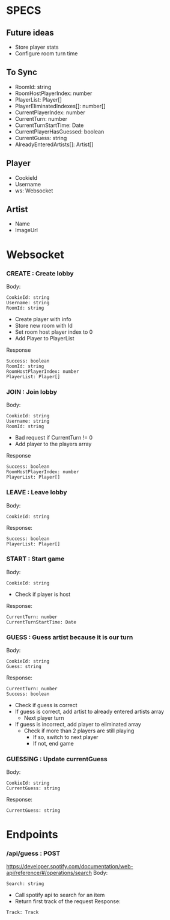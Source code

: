 # SPECS

## Future ideas

- Store player stats
- Configure room turn time

## To Sync

- RoomId: string
- RoomHostPlayerIndex: number
- PlayerList: Player[]
- PlayerEliminatedIndexes[]: number[]
- CurrentPlayerIndex: number
- CurrentTurn: number
- CurrentTurnStartTime: Date
- CurrentPlayerHasGuessed: boolean
- CurrentGuess: string
- AlreadyEnteredArtists[]: Artist[]

## Player

- CookieId
- Username
- ws: Websocket

## Artist

- Name
- ImageUrl

# Websocket

### CREATE : Create lobby

Body:

```
CookieId: string
Username: string
RoomId: string
```

- Create player with info
- Store new room with Id
- Set room host player index to 0
- Add Player to PlayerList

Response

```
Success: boolean
RoomId: string
RoomHostPlayerIndex: number
PlayerList: Player[]
```

### JOIN : Join lobby

Body:

```
CookieId: string
Username: string
RoomId: string
```

- Bad request if CurrentTurn != 0
- Add player to the players array

Response

```
Success: boolean
RoomHostPlayerIndex: number
PlayerList: Player[]
```

### LEAVE : Leave lobby

Body:

```
CookieId: string
```

Response:

```
Success: boolean
PlayerList: Player[]
```

### START : Start game

Body:

```
CookieId: string
```

- Check if player is host

Response:

```
CurrentTurn: number
CurrentTurnStartTime: Date
```

### GUESS : Guess artist because it is our turn

Body:

```
CookieId: string
Guess: string
```

Response:

```
CurrentTurn: number
Success: boolean
```

- Check if guess is correct
- If guess is correct, add artist to already entered artists array
  - Next player turn
- If guess is incorrect, add player to eliminated array
  - Check if more than 2 players are still playing
    - If so, switch to next player
    - If not, end game

### GUESSING : Update currentGuess

Body:

```
CookieId: string
CurrentGuess: string
```

Response:

```
CurrentGuess: string
```

# Endpoints

### /api/guess : POST

https://developer.spotify.com/documentation/web-api/reference/#/operations/search
Body:

```
Search: string
```

- Call spotify api to search for an item
- Return first track of the request
  Response:

```
Track: Track
```
